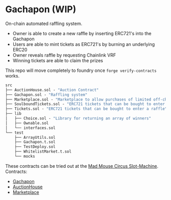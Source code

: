 # Gachapon (WIP)

On-chain automated raffling system.

- Owner is able to create a new raffle by inserting ERC721's into the Gachapon
- Users are able to mint tickets as ERC721's by burning an underlying ERC20
- Owner reveals raffle by requesting Chainlink VRF
- Winning tickets are able to claim the prizes

This repo will move completely to foundry once `forge verify-contracts` works.

```ml
src
├── AuctionHouse.sol - "Auction Contract"
├── Gachapon.sol - "Raffling system"
├── Marketplace.sol - "Marketplace to allow purchases of limited off-chain items"
├── SoulboundTickets.sol - "ERC721 tickets that can be bought to enter a raffle; Soulbound"
├── Tickets.sol - "ERC721 tickets that can be bought to enter a raffle"
├── lib
│   ├── Choice.sol - "Library for returning an array of winners"
│   ├── Ownable.sol
│   └── interfaces.sol
└── test
    ├── ArrayUtils.sol
    ├── Gachapon.t.sol
    ├── TestDeploy.sol
    ├── WhitelistMarket.t.sol
    └── mocks
```

These contracts can be tried out at the [Mad Mouse Circus Slot-Machine](https://slot-machine.madmousecircus.io/).
Contracts:

- [Gachapon](https://etherscan.io/address/0x1cdbc6a0de7f74084156c6d02ff32e7e7d442465#code)
- [AuctionHouse](https://etherscan.io/address/0x6b805c98b5623b8100deb1d4a218ed1864e03836#code)
- [Marketplace](https://etherscan.io/address/0x6b363d51016e65feeb18b66d05f82e5d9715b0e8#code)
